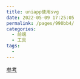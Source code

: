 ```yaml
---
title: uniapp使用svg
date: 2022-05-09 17:25:05
permalink: /pages/990bb4/
categories:
  - 前端
  - 工具
tags:
  - 
---
```

[参考](https://www.cnblogs.com/xwwin/p/13804772.html)